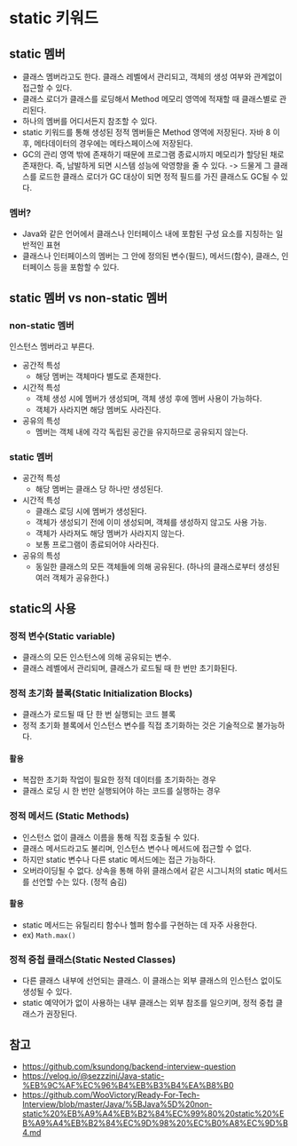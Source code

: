 # static 키워드

## static 멤버

- 클래스 멤버라고도 한다. 클래스 레벨에서 관리되고, 객체의 생성 여부와 관계없이 접근할 수 있다.
- 클래스 로더가 클래스를 로딩해서 Method 메모리 영역에 적재할 때 클래스별로 관리된다.
- 하나의 멤버를 어디서든지 참조할 수 있다.
- static 키워드를 통해 생성된 정적 멤버들은 Method 영역에 저장된다. 자바 8 이후, 메타데이터의 경우에는 메타스페이스에 저장된다.
- GC의 관리 영역 밖에 존재하기 때문에 프로그램 종료시까지 메모리가 할당된 채로 존재한다. 즉, 남발하게 되면 시스템 성능에 악영향을 줄 수 있다. -> 드물게 그 클래스를 로드한 클래스 로더가 GC 대상이 되면 정적 필드를 가진 클래스도 GC될 수 있다.

### 멤버?

- Java와 같은 언어에서 클래스나 인터페이스 내에 포함된 구성 요소를 지칭하는 일반적인 표현
- 클래스나 인터페이스의 멤버는 그 안에 정의된 변수(필드), 메서드(함수), 클래스, 인터페이스 등을 포함할 수 있다.

## static 멤버 vs non-static 멤버

### non-static 멤버

인스턴스 멤버라고 부른다.

- 공간적 특성
  - 해당 멤버는 객체마다 별도로 존재한다.
- 시간적 특성
  - 객체 생성 시에 멤버가 생성되며, 객체 생성 후에 멤버 사용이 가능하다.
  - 객체가 사라지면 해당 멤버도 사라진다.
- 공유의 특성
  - 멤버는 객체 내에 각각 독립된 공간을 유지하므로 공유되지 않는다.

### static 멤버

- 공간적 특성
  - 해당 멤버는 클래스 당 하나만 생성된다.
- 시간적 특성
  - 클래스 로딩 시에 멤버가 생성된다.
  - 객체가 생성되기 전에 이미 생성되며, 객체를 생성하지 않고도 사용 가능.
  - 객체가 사라져도 해당 멤버가 사라지지 않는다.
  - 보통 프로그램이 종료되어야 사라진다.
- 공유의 특성
  - 동일한 클래스의 모든 객체들에 의해 공유된다. (하나의 클래스로부터 생성된 여러 객체가 공유한다.)

## static의 사용

### 정적 변수(Static variable)

- 클래스의 모든 인스턴스에 의해 공유되는 변수.
- 클래스 레벨에서 관리되며, 클래스가 로드될 때 한 번만 초기화된다.

### 정적 초기화 블록(Static Initialization Blocks)

- 클래스가 로드될 때 단 한 번 실행되는 코드 블록
- 정적 초기화 블록에서 인스턴스 변수를 직접 초기화하는 것은 기술적으로 불가능하다.

#### 활용

- 복잡한 초기화 작업이 필요한 정적 데이터를 초기화하는 경우
- 클래스 로딩 시 한 번만 실행되어야 하는 코드를 실행하는 경우

### 정적 메서드 (Static Methods)

- 인스턴스 없이 클래스 이름을 통해 직접 호출될 수 있다.
- 클래스 메서드라고도 불리며, 인스턴스 변수나 메서드에 접근할 수 없다.
- 하지만 static 변수나 다른 static 메서드에는 접근 가능하다.
- 오버라이딩될 수 없다. 상속을 통해 하위 클래스에서 같은 시그니처의 static 메서드를 선언할 수는 있다. (정적 숨김)

#### 활용

- static 메서드는 유틸리티 함수나 헬퍼 함수를 구현하는 데 자주 사용한다.
- ex) `Math.max()`

### 정적 중첩 클래스(Static Nested Classes)

- 다른 클래스 내부에 선언되는 클래스. 이 클래스는 외부 클래스의 인스턴스 없이도 생성될 수 있다.
- static 예약어가 없이 사용하는 내부 클래스는 외부 참조를 일으키며, 정적 중첩 클래스가 권장된다.

## 참고

- https://github.com/ksundong/backend-interview-question
- https://velog.io/@sezzzini/Java-static-%EB%9C%AF%EC%96%B4%EB%B3%B4%EA%B8%B0
- https://github.com/WooVictory/Ready-For-Tech-Interview/blob/master/Java/%5BJava%5D%20non-static%20%EB%A9%A4%EB%B2%84%EC%99%80%20static%20%EB%A9%A4%EB%B2%84%EC%9D%98%20%EC%B0%A8%EC%9D%B4.md
